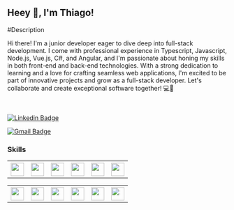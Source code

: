 
## Heey 👋, I'm Thiago!

#Description

Hi there! I'm a junior developer eager to dive deep into full-stack development. I come with professional experience in Typescript, Javascript, Node.js, Vue.js, C#, and Angular, and I'm passionate about honing my skills in both front-end and back-end technologies. With a strong dedication to learning and a love for crafting seamless web applications, I'm excited to be part of innovative projects and grow as a full-stack developer. Let's collaborate and create exceptional software together! 💻🚀

<!-- 
<img style="margin-left=50px;" class="margin-l" height=150px width=200px src="https://cdn.dribbble.com/users/330915/screenshots/3587000/10_coding_dribbble.gif">
-->


<br/>

[![Linkedin Badge](https://img.shields.io/badge/LinkedIn-0077B5?style=flat-square&logo=linkedin&logoColor=white)](https://www.linkedin.com/in/thiago-valentim/)

[![Gmail Badge](https://img.shields.io/badge/-Gmail-c14438?style=flat-square&logo=Gmail&logoColor=white&link=mailto:thiagooyo@gmail.com)](mailto:thiagooyo@gmail.com)


<!--<table>
  <th>
    <img height="180em" src="https://github-readme-stats.vercel.app/api/top-langs/?username=ThiagoOyo&layout=compact&langs_count=7&theme=dracula"/>
  </th>
-->

### Skills
<!-- ## Languages -->
<div>
  <table>
    <th>
      <img height=30px width=30px src="https://cdn.jsdelivr.net/gh/devicons/devicon/icons/angularjs/angularjs-original.svg" />    
    </th>
    <th>
      <img height=30px width=30px src="https://cdn.jsdelivr.net/gh/devicons/devicon/icons/csharp/csharp-original.svg" />
    </th>
    <th>
      <img height=30px width=30px src="https://cdn.jsdelivr.net/gh/devicons/devicon/icons/vuejs/vuejs-original-wordmark.svg" />
    </th>
    <th>
      <img height=30px width=30px src="https://cdn.jsdelivr.net/gh/devicons/devicon/icons/nodejs/nodejs-original-wordmark.svg" />
    </th>
    <th>
      <img height=30px width=30px src="https://cdn.jsdelivr.net/gh/devicons/devicon/icons/typescript/typescript-original.svg" />
    </th>
    <th>
      <img height=30px width=30px src="https://cdn.jsdelivr.net/gh/devicons/devicon/icons/javascript/javascript-original.svg" />
    </th>
  </table>

</div>

<!-- ## Tools src="https://cdn.jsdelivr.net/gh/devicons/devicon/icons/mongodb/mongodb-original-wordmark.svg"-->
<div> 
<table>
	<th>	  
		<img height=30px width=30px src="https://cdn.jsdelivr.net/gh/devicons/devicon/icons/postgresql/postgresql-original-wordmark.svg" />
	</th>
	<th>	  
		<img height=30px width=30px src="https://cdn.jsdelivr.net/gh/devicons/devicon/icons/mysql/mysql-original-wordmark.svg" />
	</th>
	<th>	  
		<img height=30px width=30px src="https://cdn.jsdelivr.net/gh/devicons/devicon/icons/mongodb/mongodb-original-wordmark.svg" />
	</th>
	<th>	  
		<img height=30px width=30px src="https://cdn.jsdelivr.net/gh/devicons/devicon/icons/vscode/vscode-original.svg" />
	</th>
	<th>  
		<img height=30px width=30px src="https://cdn.jsdelivr.net/gh/devicons/devicon/icons/docker/docker-original-wordmark.svg" />
	</th>
	<th>  
		<img height=30px width=30px src="https://cdn.jsdelivr.net/gh/devicons/devicon/icons/git/git-original.svg" />
	</th>
</table>
</div>
